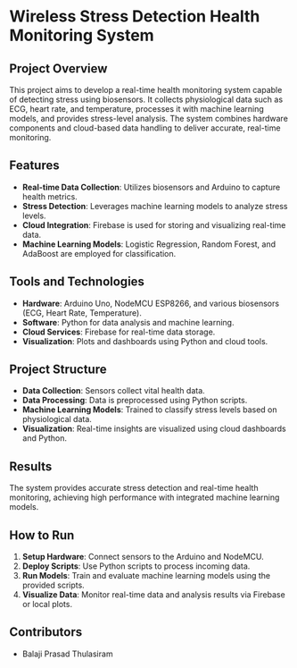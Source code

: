 
# Wireless Stress Detection Health Monitoring System

## Project Overview
This project aims to develop a real-time health monitoring system capable of detecting stress using biosensors. It collects physiological data such as ECG, heart rate, and temperature, processes it with machine learning models, and provides stress-level analysis. The system combines hardware components and cloud-based data handling to deliver accurate, real-time monitoring.

## Features
- **Real-time Data Collection**: Utilizes biosensors and Arduino to capture health metrics.
- **Stress Detection**: Leverages machine learning models to analyze stress levels.
- **Cloud Integration**: Firebase is used for storing and visualizing real-time data.
- **Machine Learning Models**: Logistic Regression, Random Forest, and AdaBoost are employed for classification.

## Tools and Technologies
- **Hardware**: Arduino Uno, NodeMCU ESP8266, and various biosensors (ECG, Heart Rate, Temperature).
- **Software**: Python for data analysis and machine learning.
- **Cloud Services**: Firebase for real-time data storage.
- **Visualization**: Plots and dashboards using Python and cloud tools.

## Project Structure
- **Data Collection**: Sensors collect vital health data.
- **Data Processing**: Data is preprocessed using Python scripts.
- **Machine Learning Models**: Trained to classify stress levels based on physiological data.
- **Visualization**: Real-time insights are visualized using cloud dashboards and Python.

## Results
The system provides accurate stress detection and real-time health monitoring, achieving high performance with integrated machine learning models.

## How to Run
1. **Setup Hardware**: Connect sensors to the Arduino and NodeMCU.
2. **Deploy Scripts**: Use Python scripts to process incoming data.
3. **Run Models**: Train and evaluate machine learning models using the provided scripts.
4. **Visualize Data**: Monitor real-time data and analysis results via Firebase or local plots.

## Contributors
- Balaji Prasad Thulasiram
